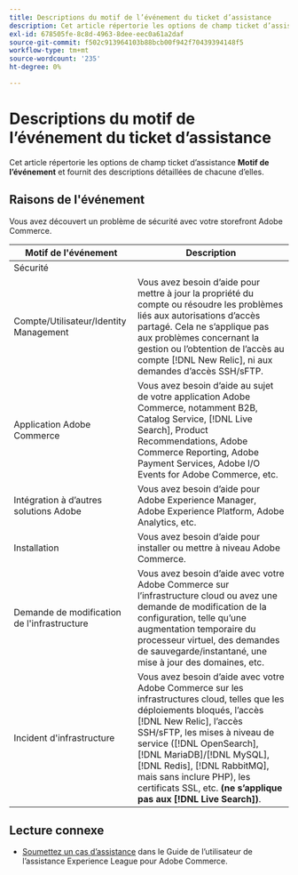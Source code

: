 ```yaml
---
title: Descriptions du motif de l’événement du ticket d’assistance
description: Cet article répertorie les options de champ ticket d’assistance **Motif de l’événement** et fournit des descriptions détaillées de chacune d’elles.
exl-id: 678505fe-8c8d-4963-8dee-eec0a61a2daf
source-git-commit: f502c913964103b88bcb00f942f70439394148f5
workflow-type: tm+mt
source-wordcount: '235'
ht-degree: 0%

---
```


# Descriptions du motif de l’événement du ticket d’assistance

Cet article répertorie les options de champ ticket d’assistance **Motif de l’événement** et fournit des descriptions détaillées de chacune d’elles.

## Raisons de l&#39;événement

<table class="tg">
<thead>
  <tr>
    <th><span style="font-weight:bold;font-style:normal">Motif de l'événement</span></th>
    <th><span style="font-weight:700;font-style:normal">Description</span></th>
  </tr>
</thead>
<tbody>
  <tr>
    <td>Sécurité</td>
    Vous avez découvert un problème de sécurité avec votre storefront Adobe Commerce.</td>
  </tr>
  <tr>
    <td>Compte/Utilisateur/Identity Management</td>
    <td>Vous avez besoin d’aide pour mettre à jour la propriété du compte ou résoudre les problèmes liés aux autorisations d’accès partagé. Cela ne s’applique pas aux problèmes concernant la gestion ou l’obtention de l’accès au compte [!DNL New Relic], ni aux demandes d’accès SSH/sFTP.</td>
  </tr>
  <tr>
    <td>Application Adobe Commerce</td>
    <td>Vous avez besoin d’aide au sujet de votre application Adobe Commerce, notamment B2B, Catalog Service, [!DNL Live Search], Product Recommendations, Adobe Commerce Reporting, Adobe Payment Services, Adobe I/O Events for Adobe Commerce, etc.</td>
  </tr>
  <tr>
    <td>Intégration à d’autres solutions Adobe</td>
    <td>Vous avez besoin d’aide pour Adobe Experience Manager, Adobe Experience Platform, Adobe Analytics, etc.</td>
  </tr>
  <tr>
    <td>Installation</td>
    <td>Vous avez besoin d’aide pour installer ou mettre à niveau Adobe Commerce.</td>
  </tr>
  <tr>
    <td>Demande de modification de l'infrastructure</td>
    <td>Vous avez besoin d’aide avec votre Adobe Commerce sur l’infrastructure cloud ou avez une demande de modification de la configuration, telle qu’une augmentation temporaire du processeur virtuel, des demandes de sauvegarde/instantané, une mise à jour des domaines, etc.</td>
  </tr>
  <tr>
    <td>Incident d'infrastructure</td>
    <td>Vous avez besoin d’aide avec votre Adobe Commerce sur les infrastructures cloud, telles que les déploiements bloqués, l’accès [!DNL New Relic], l’accès SSH/sFTP, les mises à niveau de service ([!DNL OpenSearch], [!DNL MariaDB]/[!DNL MySQL], [!DNL Redis], [!DNL RabbitMQ], mais sans inclure PHP), les certificats SSL, etc.<strong> (ne s’applique pas aux [!DNL Live Search])</strong>.</td>
  </tr>  
</tbody>
</table>

## Lecture connexe

* [Soumettez un cas d’assistance](https://experienceleague.adobe.com/fr/docs/commerce-knowledge-base/kb/help-center-guide/magento-help-center-user-guide#support-case) dans le Guide de l’utilisateur de l’assistance Experience League pour Adobe Commerce.
